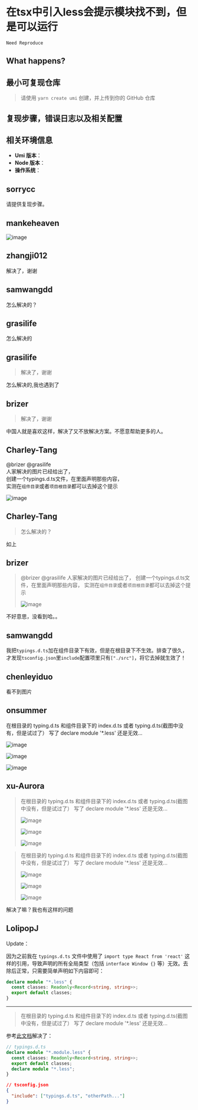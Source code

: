 # 在tsx中引入less会提示模块找不到，但是可以运行

`Need Reproduce`

<!--
感谢您向我们反馈问题，为了高效的解决问题，我们期望你能提供以下信息：
-->

## What happens?

<!-- 清晰的描述下遇到的问题。-->

## 最小可复现仓库

> 请使用 `yarn create umi` 创建，并上传到你的 GitHub 仓库

<!-- https://github.com/YOUR_REPOSITORY_URL -->

## 复现步骤，错误日志以及相关配置

<!-- 请提供复现步骤，错误日志以及相关配置 -->
<!-- 可以尝试不要锁版本，重新安装依赖试试先 -->

## 相关环境信息

- **Umi 版本**：
- **Node 版本**：
- **操作系统**：

## sorrycc

请提供复现步骤。

## mankeheaven

![image](https://user-images.githubusercontent.com/17426397/56788077-0484a980-6831-11e9-9767-df9c0d2eb1b4.png)

## zhangji012

解决了，谢谢

## samwangdd

怎么解决的？

## grasilife

怎么解决的

## grasilife

> 解决了，谢谢

怎么解决的,我也遇到了

## brizer

> 解决了，谢谢

中国人就是喜欢这样，解决了又不放解决方案。不愿意帮助更多的人。

## Charley-Tang

@brizer @grasilife  
人家解决的图片已经给出了，  
创建一个typings.d.ts文件，在里面声明那些内容，  
实测在`组件目录`或者`项目根目录`都可以去掉这个提示

![image](https://user-images.githubusercontent.com/25997259/63575492-cddf5580-c5bc-11e9-8915-46f216745086.png)

## Charley-Tang

> 怎么解决的？

如上

## brizer

> @brizer @grasilife
> 人家解决的图片已经给出了，
> 创建一个typings.d.ts文件，在里面声明那些内容，
> 实测在`组件目录`或者`项目根目录`都可以去掉这个提示
>
> ![image](https://user-images.githubusercontent.com/25997259/63575492-cddf5580-c5bc-11e9-8915-46f216745086.png)

不好意思，没看到哈。。

## samwangdd

我把`typings.d.ts`加在组件目录下有效，但是在根目录下不生效。排查了很久，才发现`tsconfig.json`里`include`配置项里只有`["./src"]`，将它去掉就生效了！

## chenleyiduo

看不到图片

## onsummer

在根目录的 typing.d.ts 和组件目录下的 index.d.ts 或者 typing.d.ts(截图中没有，但是试过了） 写了 declare module '\*.less' 还是无效...

![image](https://user-images.githubusercontent.com/26168955/146338368-7accff0a-fa17-4767-936e-0ca51e4868d0.png)

![image](https://user-images.githubusercontent.com/26168955/146338557-db831a20-f4e7-4d01-9a8a-845a6802a457.png)

![image](https://user-images.githubusercontent.com/26168955/146338582-09f8f52c-209d-468a-b2f4-3adc11f2e882.png)

## xu-Aurora

> 在根目录的 typing.d.ts 和组件目录下的 index.d.ts 或者 typing.d.ts(截图中没有，但是试过了） 写了 declare module '\*.less' 还是无效...
>
> ![image](https://user-images.githubusercontent.com/26168955/146338368-7accff0a-fa17-4767-936e-0ca51e4868d0.png)
>
> ![image](https://user-images.githubusercontent.com/26168955/146338557-db831a20-f4e7-4d01-9a8a-845a6802a457.png)
>
> ![image](https://user-images.githubusercontent.com/26168955/146338582-09f8f52c-209d-468a-b2f4-3adc11f2e882.png)

> 在根目录的 typing.d.ts 和组件目录下的 index.d.ts 或者 typing.d.ts(截图中没有，但是试过了） 写了 declare module '\*.less' 还是无效...
>
> ![image](https://user-images.githubusercontent.com/26168955/146338368-7accff0a-fa17-4767-936e-0ca51e4868d0.png)
>
> ![image](https://user-images.githubusercontent.com/26168955/146338557-db831a20-f4e7-4d01-9a8a-845a6802a457.png)
>
> ![image](https://user-images.githubusercontent.com/26168955/146338582-09f8f52c-209d-468a-b2f4-3adc11f2e882.png)

解决了嘛？我也有这样的问题

## LolipopJ

Update：

因为之前我在 `typings.d.ts` 文件中使用了 `import type React from 'react'` 这样的引用，导致声明的所有全局类型（包括 `interface Window {}` 等）无效。去除后正常，只需要简单声明如下内容即可：

```ts
declare module "*.less" {
  const classes: Readonly<Record<string, string>>;
  export default classes;
}
```

---

> 在根目录的 typing.d.ts 和组件目录下的 index.d.ts 或者 typing.d.ts(截图中没有，但是试过了） 写了 declare module '\*.less' 还是无效...

参考[此文档](https://www.jianshu.com/p/7ddcc53df6d8)解决了：

```ts
// typings.d.ts
declare module "*.module.less" {
  const classes: Readonly<Record<string, string>>;
  export default classes;
  declare module "*.less";
}
```

```json
// tsconfig.json
{
  "include": ["typings.d.ts", "otherPath..."]
}
```
